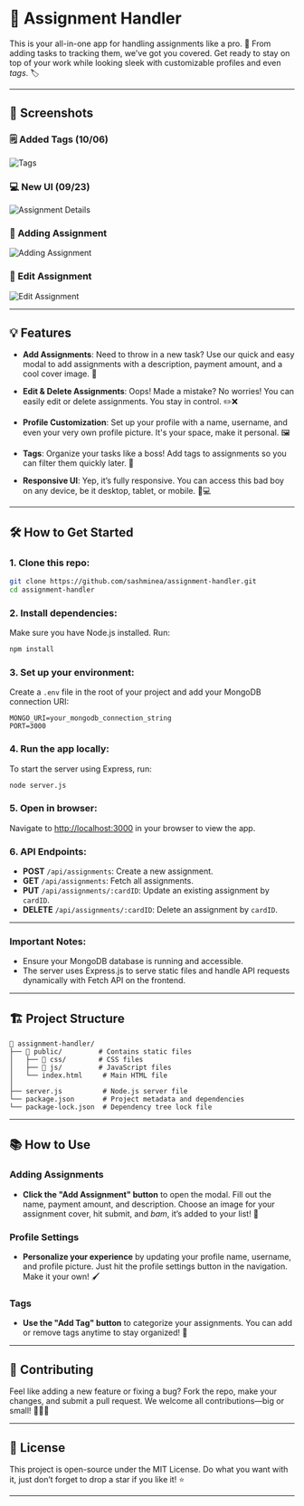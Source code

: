# 📓 Assignment Handler

This is your all-in-one app for handling assignments like a pro. 💼 From adding tasks to tracking them, we've got you covered. Get ready to stay on top of your work while looking sleek with customizable profiles and even *tags*. 🏷️

---

## 📸 Screenshots

### 🗒️ Added Tags (10/06)
![Tags](https://i.imgur.com/kgZE9yQ.png)

### 💻 New UI (09/23)
![Assignment Details](https://i.postimg.cc/dVMQmMsN/image.png)

### 📒 Adding Assignment
![Adding Assignment](https://i.ibb.co/0Qy2nNG/image.png)

### 📝 Edit Assignment
![Edit Assignment](https://i.ibb.co/QcJjbNW/image.png)

---

## 💡 Features

- **Add Assignments**: Need to throw in a new task? Use our quick and easy modal to add assignments with a description, payment amount, and a cool cover image. 💸
  
- **Edit & Delete Assignments**: Oops! Made a mistake? No worries! You can easily edit or delete assignments. You stay in control. ✏️❌

- **Profile Customization**: Set up your profile with a name, username, and even your very own profile picture. It's your space, make it personal. 🖼️

- **Tags**: Organize your tasks like a boss! Add tags to assignments so you can filter them quickly later. 🚩

- **Responsive UI**: Yep, it’s fully responsive. You can access this bad boy on any device, be it desktop, tablet, or mobile. 📱💻

---

## 🛠️ How to Get Started

### 1. Clone this repo:  
   ```bash
   git clone https://github.com/sashminea/assignment-handler.git
   cd assignment-handler
   ```

### 2. Install dependencies:  
   Make sure you have Node.js installed. Run:
   ```bash
   npm install
   ```

### 3. Set up your environment:  
   Create a `.env` file in the root of your project and add your MongoDB connection URI:
   ```
   MONGO_URI=your_mongodb_connection_string
   PORT=3000
   ```

### 4. Run the app locally:  
   To start the server using Express, run:
   ```bash
   node server.js
   ```

### 5. Open in browser:  
   Navigate to [http://localhost:3000](http://localhost:3000) in your browser to view the app.

### 6. API Endpoints:
   - **POST** `/api/assignments`: Create a new assignment.
   - **GET** `/api/assignments`: Fetch all assignments.
   - **PUT** `/api/assignments/:cardID`: Update an existing assignment by `cardID`.
   - **DELETE** `/api/assignments/:cardID`: Delete an assignment by `cardID`.

---

### Important Notes:
- Ensure your MongoDB database is running and accessible.
- The server uses Express.js to serve static files and handle API requests dynamically with Fetch API on the frontend.

---

## 🏗️ Project Structure

```
📁 assignment-handler/
├── 📂 public/         # Contains static files
│   ├── 📂 css/        # CSS files
│   ├── 📂 js/         # JavaScript files
│   └── index.html     # Main HTML file
│
├── server.js          # Node.js server file
└── package.json       # Project metadata and dependencies
└── package-lock.json  # Dependency tree lock file
```

---

## 📚 How to Use

### Adding Assignments
- **Click the "Add Assignment" button** to open the modal. Fill out the name, payment amount, and description. Choose an image for your assignment cover, hit submit, and *bam*, it’s added to your list! 🎯

### Profile Settings
- **Personalize your experience** by updating your profile name, username, and profile picture. Just hit the profile settings button in the navigation. Make it your own! 🖌️

### Tags
- **Use the "Add Tag" button** to categorize your assignments. You can add or remove tags anytime to stay organized! 🚀

---


## 👥 Contributing

Feel like adding a new feature or fixing a bug? Fork the repo, make your changes, and submit a pull request. We welcome all contributions—big or small! 🍕👩‍💻

---

## 📝 License

This project is open-source under the MIT License. Do what you want with it, just don’t forget to drop a star if you like it! ⭐

---
